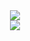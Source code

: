 <div id="header" align="center">
  <img src="https://i.imgur.com/J6dO5Dq.gif"></img>
</div>
<div id="badges" align="center">
  <img src="https://img.shields.io/badge/CatWar_UwU-blue?style=for-the-badge"></img>
</div>
